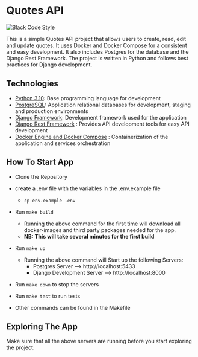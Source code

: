 # Quotes API

[![Black Code Style](https://img.shields.io/badge/code%20style-black-000000.svg)](https://github.com/ambv/black)

This is a simple Quotes API project that allows users to create, read, edit and update quotes. It uses Docker and Docker Compose for a consistent and easy development. It also includes Postgres for the database and the Django Rest Framework. The project is written in Python and follows best practices for Django development.

## Technologies

- [Python 3.10](https://python.org): Base programming language for development
- [PostgreSQL](https://www.postgresql.org/): Application relational databases for development, staging and production environments
- [Django Framework](https://www.djangoproject.com/): Development framework used for the application
- [Django Rest Framework](https://www.django-rest-framework.org/) : Provides API development tools for easy API development
- [Docker Engine and Docker Compose](https://www.docker.com/) : Containerization of the application and services orchestration

## How To Start App

- Clone the Repository
- create a .env file with the variables in the .env.example file
  - `cp env.example .env`

- Run `make build`

  - Running the above command for the first time will download all docker-images and third party packages needed for the app.
  - **NB: This will take several minutes for the first build**

- Run `make up`

  - Running the above command will Start up the following Servers:
    - Postgres Server --> http://localhost:5433
    - Django Development Server --> http://localhost:8000

- Run `make down` to stop the servers

- Run `make test` to run tests

- Other commands can be found in the Makefile

## Exploring The App

Make sure that all the above servers are running before you start exploring the project.
